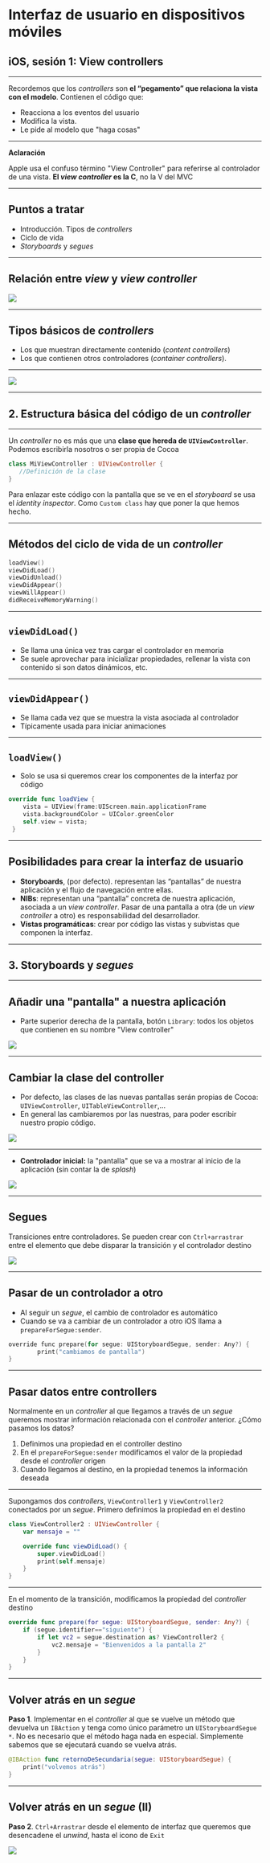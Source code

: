 # Interfaz de usuario en dispositivos móviles
## iOS, sesión 1: View controllers

---

Recordemos que los *controllers* son **el “pegamento” que relaciona la vista con el modelo**. Contienen el código que:

- Reacciona a los eventos del usuario 
- Modifica la vista.
- Le pide al modelo que "haga cosas"

---

**Aclaración**

Apple usa el confuso término "View Controller" para referirse al controlador de una vista. **El *view controller* es la C**, no la V del MVC


---

## Puntos a tratar

- Introducción. Tipos de *controllers*
- Ciclo de vida
- *Storyboards* y *segues*

---

## Relación entre *view* y *view controller*

![](img/controller_vs_view.png) 

---

## Tipos básicos de *controllers*

- Los que muestran directamente contenido (*content controllers*)
- Los que contienen otros controladores (*container controllers*).

---

![](img/content_vs_container.png) 



---

## 2. Estructura básica del código de un *controller*


---


Un *controller* no es más que una **clase que hereda de `UIViewController`**. Podemos escribirla nosotros o ser propia de Cocoa

```swift
class MiViewController : UIViewController {
   //Definición de la clase
}
```

Para enlazar este código con la pantalla que se ve en el *storyboard* se usa el *identity inspector*. Como `Custom class` hay que poner la que hemos hecho.

---

## Métodos del ciclo de vida de un *controller*

```swift
loadView()
viewDidLoad()
viewDidUnload()
viewDidAppear()
viewWillAppear()
didReceiveMemoryWarning()
```

---

## `viewDidLoad()`

- Se llama una única vez tras cargar el controlador en memoria
- Se suele aprovechar para inicializar propiedades, rellenar la vista con contenido si son datos dinámicos, etc.

---

## `viewDidAppear()`

- Se llama cada vez que se muestra la vista asociada al controlador
- Típicamente usada para iniciar animaciones

---

## `loadView()`

- Solo se usa si queremos crear los componentes de la interfaz por código

```swift
override func loadView {
    vista = UIView(frame:UIScreen.main.applicationFrame
    vista.backgroundColor = UIColor.greenColor
    self.view = vista;
 }
```

---


## Posibilidades para crear la interfaz de usuario

-  **Storyboards**, (por defecto). representan las “pantallas” de nuestra aplicación y el flujo de navegación entre ellas. 
- **NIBs**: representan una “pantalla” concreta de nuestra aplicación,  asociada a un *view controller*. Pasar de una pantalla a otra (de un *view controller* a otro) es responsabilidad del desarrollador. 
- **Vistas programáticas**: crear por código las vistas y subvistas que componen la interfaz.

---


## 3. Storyboards y *segues*


---


## Añadir una "pantalla" a nuestra aplicación

- Parte superior derecha de la pantalla, botón `Library`: todos los objetos que contienen en su nombre "View controller"

![](img/controllers_library.png) <!-- .element class="stretch" -->

---


## Cambiar la clase del controller

- Por defecto, las clases de las nuevas pantallas serán propias de Cocoa: `UIViewController`, `UITableViewController`,... 
- En general las cambiaremos por las nuestras, para poder escribir nuestro propio código.

![](img/controller_class.png) 


---

- **Controlador inicial:** la "pantalla" que se va a mostrar al inicio de la aplicación (sin contar la de *splash*)

![](img/controlador_inicial.png) 

---

## Segues

Transiciones entre controladores. Se pueden crear con `Ctrl+arrastrar` entre el elemento que debe disparar la transición y el controlador destino

![](img/segue.png) 


---

## Pasar de un controlador a otro

- Al seguir un *segue*, el cambio de controlador es automático
- Cuando se va a cambiar de un controlador a otro iOS llama a `prepareForSegue:sender`. 

```objectivec
override func prepare(for segue: UIStoryboardSegue, sender: Any?) {
        print("cambiamos de pantalla")
}
```

---



## Pasar datos entre controllers

Normalmente en un *controller* al que llegamos a través de un *segue* queremos mostrar información relacionada con el *controller* anterior. ¿Cómo pasamos los datos?

1. Definimos una propiedad en el controller destino
2. En el `prepareForSegue:sender` modificamos el valor de la propiedad desde el *controller* origen
3. Cuando llegamos al destino, en la propiedad tenemos la información deseada

---

Supongamos dos *controllers*, `ViewController1` y `ViewController2` conectados por un *segue*. Primero definimos la propiedad en el destino

```swift
class ViewController2 : UIViewController {
    var mensaje = ""

    override func viewDidLoad() {
        super.viewDidLoad()
        print(self.mensaje)
    }
}
```


---

En el momento de la transición, modificamos la propiedad del *controller* destino

```swift
override func prepare(for segue: UIStoryboardSegue, sender: Any?) {
    if (segue.identifier=="siguiente") {
        if let vc2 = segue.destination as? ViewController2 {
            vc2.mensaje = "Bienvenidos a la pantalla 2"
        }
    }
}
```
---

## Volver atrás en un *segue*

**Paso 1**. Implementar en el *controller* al que se vuelve un método que devuelva un `IBAction` y tenga como único parámetro un `UIStoryboardSegue *`. No es necesario que el método haga nada en especial. Simplemente sabemos que se ejecutará cuando se vuelva atrás.

```swift
@IBAction func retornoDeSecundaria(segue: UIStoryboardSegue) {
    print("volvemos atrás")    
}
```

---

## Volver atrás en un *segue* (II)

**Paso 2**. `Ctrl+Arrastrar` desde el elemento de interfaz que queremos que desencadene el *unwind*, hasta el icono de `Exit` 

![](img/unwind_segue.png)


